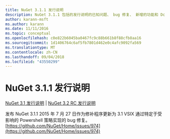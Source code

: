 ```yaml
---
title: NuGet 3.1.1 发行说明
description: NuGet 3.1.1 包括的发行说明的已知问题、 bug 修复、 新增的功能和 Dcr。
author: karann-msft
ms.author: karann
ms.date: 11/11/2016
ms.topic: conceptual
ms.openlocfilehash: c0e822b6045ba0467fc9c88b661b8f88cfb8aa16
ms.sourcegitcommit: 1d1406764c6af5fb7801d462e0c4afc9092fa569
ms.translationtype: MT
ms.contentlocale: zh-CN
ms.lasthandoff: 09/04/2018
ms.locfileid: "43550299"
---
```

# <a name="nuget-311-release-notes"></a>NuGet 3.1.1 发行说明

[NuGet 3.1 发行说明](../release-notes/nuget-3.1.md) | [NuGet 3.2 RC 发行说明](../release-notes/nuget-3.2-RC.md)

发布 NuGet 3.1.1 2015 年 7 月 27 日作为修补程序更新为 3.1 VSIX 通过特定于受影响的 Powershell 策略实现的 bug 修复。
[https://github.com/NuGet/Home/issues/974](https://github.com/NuGet/Home/issues/974)